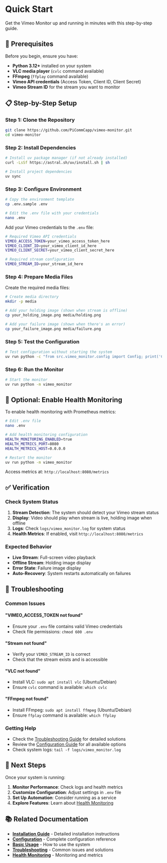 # Quick Start

Get the Vimeo Monitor up and running in minutes with this step-by-step guide.

## 🚀 Prerequisites

Before you begin, ensure you have:

- **Python 3.12+** installed on your system
- **VLC media player** (`cvlc` command available)
- **FFmpeg** (`ffplay` command available)
- **Vimeo API credentials** (Access Token, Client ID, Client Secret)
- **Vimeo Stream ID** for the stream you want to monitor

## 📋 Step-by-Step Setup

### Step 1: Clone the Repository

```bash
git clone https://github.com/PiCommCapp/vimeo-monitor.git
cd vimeo-monitor
```

### Step 2: Install Dependencies

```bash
# Install uv package manager (if not already installed)
curl -LsSf https://astral.sh/uv/install.sh | sh

# Install project dependencies
uv sync
```

### Step 3: Configure Environment

```bash
# Copy the environment template
cp .env.sample .env

# Edit the .env file with your credentials
nano .env
```

Add your Vimeo credentials to the `.env` file:

```bash
# Required Vimeo API credentials
VIMEO_ACCESS_TOKEN=your_vimeo_access_token_here
VIMEO_CLIENT_ID=your_vimeo_client_id_here
VIMEO_CLIENT_SECRET=your_vimeo_client_secret_here

# Required stream configuration
VIMEO_STREAM_ID=your_stream_id_here
```

### Step 4: Prepare Media Files

Create the required media files:

```bash
# Create media directory
mkdir -p media

# Add your holding image (shown when stream is offline)
cp your_holding_image.png media/holding.png

# Add your failure image (shown when there's an error)
cp your_failure_image.png media/failure.png
```

### Step 5: Test the Configuration

```bash
# Test configuration without starting the system
uv run python -c "from src.vimeo_monitor.config import Config; print('Configuration valid')"
```

### Step 6: Run the Monitor

```bash
# Start the monitor
uv run python -m vimeo_monitor
```

## 🔧 Optional: Enable Health Monitoring

To enable health monitoring with Prometheus metrics:

```bash
# Edit .env file
nano .env

# Add health monitoring configuration
HEALTH_MONITORING_ENABLED=true
HEALTH_METRICS_PORT=8080
HEALTH_METRICS_HOST=0.0.0.0

# Restart the monitor
uv run python -m vimeo_monitor
```

Access metrics at: `http://localhost:8080/metrics`

## ✅ Verification

### Check System Status

1. **Stream Detection**: The system should detect your Vimeo stream status
2. **Display**: Video should play when stream is live, holding image when offline
3. **Logs**: Check `logs/vimeo_monitor.log` for system status
4. **Health Metrics**: If enabled, visit `http://localhost:8080/metrics`

### Expected Behavior

- **Live Stream**: Full-screen video playback
- **Offline Stream**: Holding image display
- **Error State**: Failure image display
- **Auto-Recovery**: System restarts automatically on failures

## 🐛 Troubleshooting

### Common Issues

#### "VIMEO_ACCESS_TOKEN not found"
- Ensure your `.env` file contains valid Vimeo credentials
- Check file permissions: `chmod 600 .env`

#### "Stream not found"
- Verify your `VIMEO_STREAM_ID` is correct
- Check that the stream exists and is accessible

#### "VLC not found"
- Install VLC: `sudo apt install vlc` (Ubuntu/Debian)
- Ensure `cvlc` command is available: `which cvlc`

#### "FFmpeg not found"
- Install FFmpeg: `sudo apt install ffmpeg` (Ubuntu/Debian)
- Ensure `ffplay` command is available: `which ffplay`

### Getting Help

- Check the [Troubleshooting Guide](troubleshooting.md) for detailed solutions
- Review the [Configuration Guide](configuration.md) for all available options
- Check system logs: `tail -f logs/vimeo_monitor.log`

## 🎯 Next Steps

Once your system is running:

1. **Monitor Performance**: Check logs and health metrics
2. **Customize Configuration**: Adjust settings in `.env` file
3. **Set Up Automation**: Consider running as a service
4. **Explore Features**: Learn about [Health Monitoring](health-monitoring.md)

## 📚 Related Documentation

- **[Installation Guide](installation.md)** - Detailed installation instructions
- **[Configuration](configuration.md)** - Complete configuration reference
- **[Basic Usage](usage.md)** - How to use the system
- **[Troubleshooting](troubleshooting.md)** - Common issues and solutions
- **[Health Monitoring](health-monitoring.md)** - Monitoring and metrics